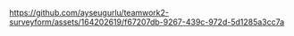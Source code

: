 

https://github.com/ayseugurlu/teamwork2-surveyform/assets/164202619/f67207db-9267-439c-972d-5d1285a3cc7a

